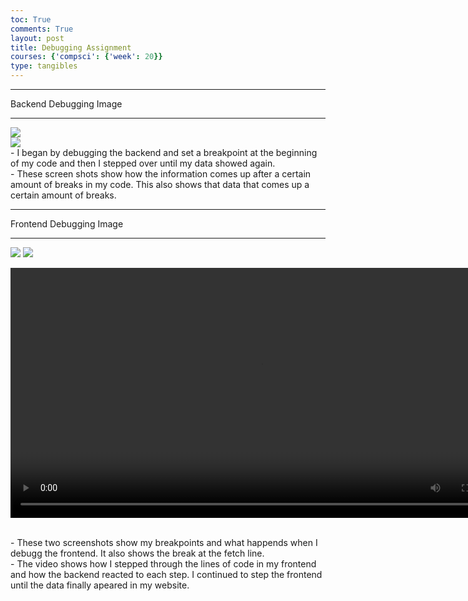 ```yaml
---
toc: True
comments: True
layout: post
title: Debugging Assignment
courses: {'compsci': {'week': 20}}
type: tangibles
---
```


<hr> Backend Debugging Image<hr>
<img src="https://jbaza12.github.io/JaredsBlog/images/Screenshot 2024-03-05 092954.png">
<br>
<img src="https://jbaza12.github.io/JaredsBlog/images/debuggingss.png">
<br>
- I began by debugging the backend and set a breakpoint at the beginning of my code and then I stepped over until my data showed again.<br>
- These screen shots show how the information comes up after a certain amount of breaks in my code. This also shows that data that comes up a certain amount of breaks.
<br>

<hr> Frontend Debugging Image <hr>
<img src="https://jbaza12.github.io/JaredsBlog/images/frontenddebugg1.png">
<img src="https://jbaza12.github.io/JaredsBlog/images/frontenddebugg2.png">


<video height="400" controls src="https://jbaza12.github.io/JaredsBlog/images/Frontenddubugg.mp4" title="Press play button to end backend debugging session."></video>

<br>
- These two screenshots show my breakpoints and what happends when I debugg the frontend. It also shows the break at the fetch line.<br>
- The video shows how I stepped through the lines of code in my frontend and how the backend reacted to each step. I continued to step the frontend until the data finally apeared in my website. 